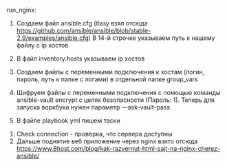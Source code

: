 run_nginx:
1. Создаем файл ansible.cfg (базу взял отсюда https://github.com/ansible/ansible/blob/stable-2.9/examples/ansible.cfg)
В 14-й строчке указываем путь к нашему файлу с ip хостов

2. В файл inventory.hosts указываем ip хостов

3. Создаем файлы с переменными подключения к хостам (логин, пароль, путь к папке с логами) в отдельной папке group_vars

4. Шифруем файлы с переменными подключения с помощью команды ansible-vault encrypt с целях безопасности (Пароль: 1). Теперь для запуска воркбука нужен параметр —ask-vault-pass

5. В файле playbook.yml пишем таски
1) Check connection - проверка, что сервера доступны
2) Дальше поднятие веб приложение через nginx взято отсюда https://www.8host.com/blog/kak-razvernut-html-sajt-na-nginx-cherez-ansible/
